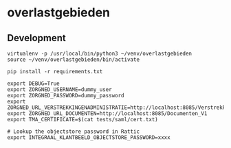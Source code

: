# overlastgebieden

## Development
	virtualenv -p /usr/local/bin/python3 ~/venv/overlastgebieden
    source ~/venv/overlastgebieden/bin/activate

    pip install -r requirements.txt

    export DEBUG=True
    export ZORGNED_USERNAME=dummy_user
    export ZORGNED_PASSWORD=dummy_password
    export ZORGNED_URL_VERSTREKKINGENADMINISTRATIE=http://localhost:8085/Verstrekkingenadministratie_V5
    export ZORGNED_URL_DOCUMENTEN=http://localhost:8085/Documenten_V1
    export TMA_CERTIFICATE=$(cat tests/saml/cert.txt)

    # Lookup the objectstore password in Rattic
    export INTEGRAAL_KLANTBEELD_OBJECTSTORE_PASSWORD=xxxx
